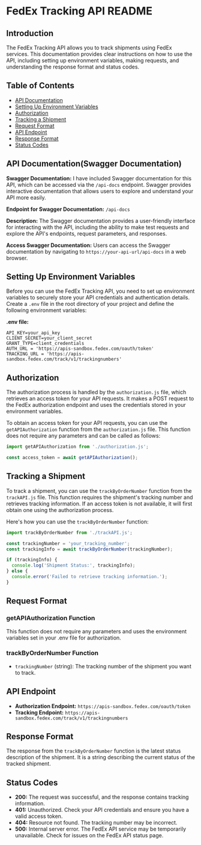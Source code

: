# FedEx Tracking API README

## Introduction
The FedEx Tracking API allows you to track shipments using FedEx services. This documentation provides clear instructions on how to use the API, including setting up environment variables, making requests, and understanding the response format and status codes.

## Table of Contents
- [API Documentation](#api-documentation)
- [Setting Up Environment Variables](#setting-up-environment-variables)
- [Authorization](#authorization)
- [Tracking a Shipment](#tracking-a-shipment)
- [Request Format](#request-format)
- [API Endpoint](#api-endpoint)
- [Response Format](#response-format)
- [Status Codes](#status-codes)


## API Documentation(Swagger Documentation)

**Swagger Documentation:** I have included Swagger documentation for this API, which can be accessed via the `/api-docs` endpoint. Swagger provides interactive documentation that allows users to explore and understand your API more easily.

**Endpoint for Swagger Documentation:** `/api-docs`

**Description:** The Swagger documentation provides a user-friendly interface for interacting with the API, including the ability to make test requests and explore the API's endpoints, request parameters, and responses.

**Access Swagger Documentation:** Users can access the Swagger documentation by navigating to `https://your-api-url/api-docs` in a web browser.

## Setting Up Environment Variables
Before you can use the FedEx Tracking API, you need to set up environment variables to securely store your API credentials and authentication details. Create a `.env` file in the root directory of your project and define the following environment variables:


**.env file:**
```plaintext
API_KEY=your_api_key
CLIENT_SECRET=your_client_secret
GRANT_TYPE=client_credentials
AUTH_URL = 'https://apis-sandbox.fedex.com/oauth/token'
TRACKING_URL = 'https://apis-sandbox.fedex.com/track/v1/trackingnumbers'
```

## Authorization
The authorization process is handled by the `authorization.js` file, which retrieves an access token for your API requests. It makes a POST request to the FedEx authorization endpoint and uses the credentials stored in your environment variables.

To obtain an access token for your API requests, you can use the `getAPIAuthorization` function from the `authorization.js` file. This function does not require any parameters and can be called as follows:

```javascript
import getAPIAuthorization from './authorization.js';

const access_token = await getAPIAuthorization();
```

## Tracking a Shipment
To track a shipment, you can use the `trackByOrderNumber` function from the `trackAPI.js` file. This function requires the shipment's tracking number and retrieves tracking information. If an access token is not available, it will first obtain one using the authorization process.

Here's how you can use the `trackByOrderNumber` function:

```javascript
import trackByOrderNumber from './trackAPI.js';

const trackingNumber = 'your_tracking_number';
const trackingInfo = await trackByOrderNumber(trackingNumber);

if (trackingInfo) {
  console.log('Shipment Status:', trackingInfo);
} else {
  console.error('Failed to retrieve tracking information.');
}
```

## Request Format

### getAPIAuthorization Function
This function does not require any parameters and uses the environment variables set in your .env file for authorization.

### trackByOrderNumber Function
- `trackingNumber` (string): The tracking number of the shipment you want to track.

## API Endpoint

- **Authorization Endpoint:** `https://apis-sandbox.fedex.com/oauth/token`
- **Tracking Endpoint:** `https://apis-sandbox.fedex.com/track/v1/trackingnumbers`

## Response Format

The response from the `trackByOrderNumber` function is the latest status description of the shipment. It is a string describing the current status of the tracked shipment.

## Status Codes
- **200:** The request was successful, and the response contains tracking information.
- **401:** Unauthorized. Check your API credentials and ensure you have a valid access token.
- **404:** Resource not found. The tracking number may be incorrect.
- **500:** Internal server error. The FedEx API service may be temporarily unavailable. Check for issues on the FedEx API status page.







